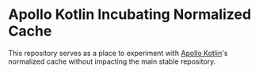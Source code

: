 # Apollo Kotlin Incubating Normalized Cache

This repository serves as a place to experiment with [Apollo Kotlin](https://github.com/apollographql/apollo-kotlin)'s normalized cache without impacting the main stable repository.
